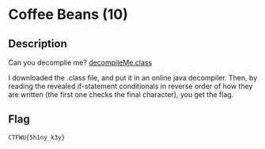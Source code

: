 # Coffee Beans (10)

## Description
Can you decomplie me?
[decompileMe.class](ChallengeFiles/decompileMe.class)

I downloaded the .class file, and put it in an online java decompiler. Then, by reading the revealed if-statement conditionals in reverse order of how they are written (the first one checks the final character), you get the flag.

## Flag
```
CTFWU{5h1ny_k3y}
```